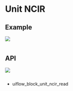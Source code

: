 # Unit NCIR

## Example

<img class="blockly_svg" src="example.svg">

```python

```

## API

<img class="blockly_svg" src="https://m5stack.oss-cn-shenzhen.aliyuncs.com/resource/docs/static/assets/img/uiflow/blockly/unit/ncir/uiflow_block_unit_ncir_read.svg">

```python

```

- uiflow_block_unit_ncir_read

